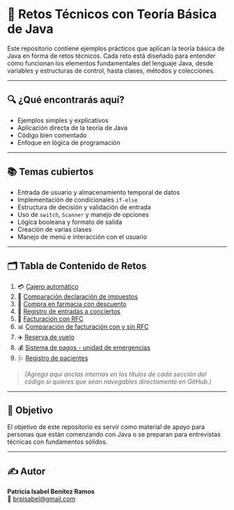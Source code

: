 # 🧩 Retos Técnicos con Teoría Básica de Java

Este repositorio contiene ejemplos prácticos que aplican la teoría básica de Java en forma de retos técnicos. Cada reto está diseñado para entender cómo funcionan los elementos fundamentales del lenguaje Java, desde variables y estructuras de control, hasta clases, métodos y colecciones.

---

## 🔍 ¿Qué encontrarás aquí?

- Ejemplos simples y explicativos  
- Aplicación directa de la teoría de Java  
- Código bien comentado  
- Enfoque en lógica de programación  

---

## 📚 Temas cubiertos

- Entrada de usuario y almacenamiento temporal de datos  
- Implementación de condicionales `if-else`  
- Estructura de decisión y validación de entrada  
- Uso de `switch`, `Scanner` y manejo de opciones  
- Lógica booleana y formato de salida  
- Creación de varias clases  
- Manejo de menú e interacción con el usuario  

---

## 🗂️ Tabla de Contenido de Retos

1. 💳 [Cajero automático](#cajero-automático)  
2. 📄 [Comparación declaración de impuestos](#comparación-declaración-de-impuestos)  
3. 🏥 [Compra en farmacia con descuento](#compra-en-farmacia-con-descuento)  
4. 🎫 [Registro de entradas a conciertos](#registro-de-entradas-a-conciertos)  
5. 🧾 [Facturación con RFC](#facturación-con-rfc)  
6. 📊 [Comparación de facturación con y sin RFC](#comparación-de-facturación-con-y-sin-rfc)  
7. ✈️ [Reserva de vuelo](#reserva-de-vuelo)  
8. 💰 [Sistema de pagos - unidad de emergencias](#sistema-de-pagos---unidad-de-emergencias)  
9. 🩺 [Registro de pacientes](#registro-de-pacientes)  

> *(Agrega aquí anclas internas en los títulos de cada sección del código si quieres que sean navegables directamente en GitHub.)*

---

## 📌 Objetivo

El objetivo de este repositorio es servir como material de apoyo para personas que están comenzando con Java o se preparan para entrevistas técnicas con fundamentos sólidos.

---

## ✍️ Autor

**Patricia Isabel Benitez Ramos**  
📧 brpisabel@gmail.com

